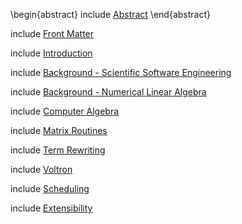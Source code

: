 
\begin{abstract}
include [Abstract](abstract2.md)
\end{abstract}

include [Front Matter](front.md)

include [Introduction](introduction-2.md)

include [Background - Scientific Software Engineering](background-scientific-software.md)

include [Background - Numerical Linear Algebra](background-nla.md)

include [Computer Algebra](cas.md)

include [Matrix Routines](computations.md)

include [Term Rewriting](term-rewrite-system.md)

include [Voltron](voltron.md)

include [Scheduling](static-scheduling.md)

include [Extensibility](extensibility.md)
